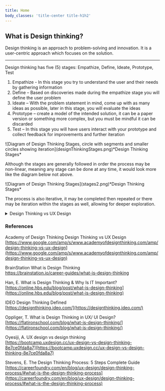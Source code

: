 ```yaml
---
title: Home
body_classes: 'title-center title-h1h2'
---
```


## What is Design thinking?

Design thinking is an approach to problem-solving and innovation. It is a user-centric approach which focuses on the solution. 

<hr>

Design thinking has five (5) stages: Empathize, Define, Ideate, Prototype, Test
<ol>
    <li>Empathize - In this stage you try to understand the user and their needs by gathering information</li>
    <li>Define – Based on discoveries made during the empathize stage you will define the user problem</li>
    <li>Ideate – With the problem statement in mind, come up with as many ideas as possible, later in this stage, you will evaluate the ideas</li>
    <li>Prototype – create a model of the intended solution, it can be a paper version or something more complex, but you must be mindful it can be discarded</li>
    <li>Test – In this stage you will have users interact with your prototype and collect feedback for improvements and further iteration</li>
</ol>
![Diagram of Design Thinking Stages, circle with segments and smaller circles showing iteration](designThinkingStages.png)*Design Thinking Stages*
<p></p>
<p>Although the stages are generally followed in order the process may be non-linear, meaning any stage can be done at any time, it would look more like the diagram below not above. </p>
![Diagram of Design Thinking Stages](stages2.png)*Design Thinking Stages*
<p>The process is also iterative, it may be completed then repeated or there may be iteration within the stages as well, allowing for deeper exploration.</p>

<details><summary>Design Thinking vs UX Design</summary>
    <p>UX design is the design of products and services that provide the user with meaningful, enjoyable and seamless user experiences.</p> 

<p>Design Thinking is a problem-solving framework which can be applied to any type of problem, and is particularly useful for complex problems.</p>

<p>Creating user experiences as described in the first paragraph above, is a problem designers face and Design Thinking is ONE framework which can be used to solve them.</p>

<p>Simply put UX Design is a broad field of study and practice and Design Thinking is a problem-solving approach. The one thing key thing they have in common is that they are both user-centric.</p>

</details>

### References

Academy of Design Thinking  Design Thinking vs UX Design<br>
[https://www.google.com/amp/s/www.academyofdesignthinking.com/amp/design-thinking-vs-ux-design](https://www.google.com/amp/s/www.academyofdesignthinking.com/amp/design-thinking-vs-ux-design)

BrainStation What is Design Thinking<br>
https://brainstation.io/career-guides/what-is-design-thinking

Han, E. What is Design Thinking & Why Is IT Important?<br>
[https://online.hbs.edu/blog/post/what-is-design-thinking](https://online.hbs.edu/blog/post/what-is-design-thinking)


IDEO Design Thinking Defined<br>
[https://designthinking.ideo.com/](https://designthinking.ideo.com/)


Oppliger, T. What is Design Thinking in UX/ UI Design?<br>
[https://flatironschool.com/blog/what-is-design-thinking/](https://flatironschool.com/blog/what-is-design-thinking/)


Oyesiji, A. UX design vs design thinking<br>
[https://bootcamp.uxdesign.cc/ux-design-vs-design-thinking-8e7ce0fda8a7](https://bootcamp.uxdesign.cc/ux-design-vs-design-thinking-8e7ce0fda8a7)

Stevens, E. The Design Thinking Process: 5 Steps Complete Guide<br>
[https://careerfoundry.com/en/blog/ux-design/design-thinking-process/#what-is-the-design-thinking-process](https://careerfoundry.com/en/blog/ux-design/design-thinking-process/#what-is-the-design-thinking-process)





